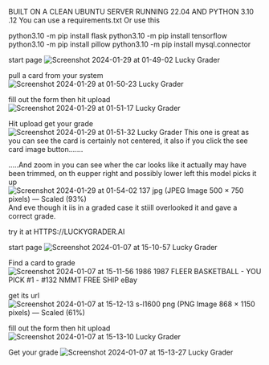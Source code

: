 BUILT ON A CLEAN UBUNTU SERVER RUNNING 22.04 AND PYTHON 3.10 .12
You can use a requirements.txt
Or use this 

python3.10 -m pip install flask
python3.10 -m pip install tensorflow
python3.10 -m pip install pillow
python3.10 -m pip install mysql.connector

start page ![Screenshot 2024-01-29 at 01-49-02 Lucky Grader](https://github.com/justin-a-nobody/grader/assets/155355958/4069fc28-fa47-49da-90a3-c91b4656103c)

pull a card from your system ![Screenshot 2024-01-29 at 01-50-23 Lucky Grader](https://github.com/justin-a-nobody/grader/assets/155355958/527c2e2c-5228-43d3-8bf0-16a09b87e1c8)

fill out the form then hit upload ![Screenshot 2024-01-29 at 01-51-17 Lucky Grader](https://github.com/justin-a-nobody/grader/assets/155355958/3390b06f-79e1-4623-bae7-7b09684362d5)

Hit upload get your grade![Screenshot 2024-01-29 at 01-51-32 Lucky Grader](https://github.com/justin-a-nobody/grader/assets/155355958/03147aed-026b-47f7-b830-8db0291cf503)
This one is great as you can see the card is certainly not centered, it also if you click the see card image button.......

.....And zoom in you can see wher the car looks like it actually may have been trimmed, on th eupper right and possibly lower left this model picks it up
![Screenshot 2024-01-29 at 01-54-02 137 jpg (JPEG Image 500 × 750 pixels) — Scaled (93%)](https://github.com/justin-a-nobody/grader/assets/155355958/ef2e4490-417f-479a-9ea2-537807656452)
And eve though it iis in a graded case it stiill overlooked it and gave a correct grade.

try it at                         HTTPS://LUCKYGRADER.AI

start page ![Screenshot 2024-01-07 at 15-10-57 Lucky Grader](https://github.com/justin-a-nobody/grader/assets/155355958/6339497f-0958-4e65-8dc1-93b99e2530a7)


Find a card to grade ![Screenshot 2024-01-07 at 15-11-56 1986 1987 FLEER BASKETBALL - YOU PICK #1 - #132 NMMT FREE SHIP eBay](https://github.com/justin-a-nobody/grader/assets/155355958/6d94c8f8-69d2-4ce7-874c-f27b32dc3ac1)

get its url ![Screenshot 2024-01-07 at 15-12-13 s-l1600 png (PNG Image 868 × 1150 pixels) — Scaled (61%)](https://github.com/justin-a-nobody/grader/assets/155355958/f1868e6b-7932-4422-b58c-41be1e4ad63f)

fill out the form then hit upload ![Screenshot 2024-01-07 at 15-13-10 Lucky Grader](https://github.com/justin-a-nobody/grader/assets/155355958/95e25e02-83de-48ce-83c2-efc31ec286d5)

Get your grade ![Screenshot 2024-01-07 at 15-13-27 Lucky Grader](https://github.com/justin-a-nobody/grader/assets/155355958/9506036e-1a87-47a2-a71a-3f2974a56a34)

